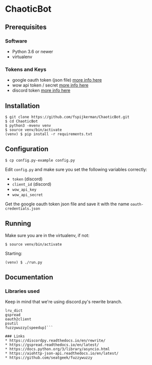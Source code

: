 # ChaoticBot

## Prerequisites

### Software
* Python 3.6 or newer
* virtualenv
### Tokens and Keys
* google oauth token (json file) [more info here](http://gspread.readthedocs.io/en/latest/oauth2.html)
* wow api token / secret [more info here](https://dev.battle.net/member/register)
* discord token [more info here](https://discordpy.readthedocs.io/en/rewrite/discord.html)

## Installation

```
$ git clone https://github.com/fspijkerman/ChaoticBot.git
$ cd ChaoticBot
$ python3 -mvenv venv
$ source venv/bin/activate
(venv) $ pip install -r requirements.txt
```

## Configuration

```
$ cp config.py-example config.py
```
Edit `config.py` and make sure you set the following variables correctly:

* `token` (discord)
* `client_id` (discord)
* `wow_api_key`
* `wow_api_secret`

Get the google oauth token json file and save it with the name `oauth-credentials.json`

## Running

Make sure you are in the virtualenv, if not:
```
$ source venv/bin/activate
```

Starting:
```
(venv) $ ./run.py
```

## Documentation

### Libraries used

Keep in mind that we're using discord.py's rewrite branch.

```discord.py[voice] (rewrite branch)
lru_dict
gspread
oauth2client
psutil
fuzzywuzzy[speedup]```

### Links
* https://discordpy.readthedocs.io/en/rewrite/
* https://gspread.readthedocs.io/en/latest/
* https://docs.python.org/3/library/asyncio.html
* https://aiohttp-json-api.readthedocs.io/en/latest/
* https://github.com/seatgeek/fuzzywuzzy
